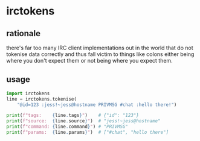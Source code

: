 # irctokens

## rationale

there's far too many IRC client implementations out in the world that do not
tokenise data correctly and thus fall victim to things like colons either being
where you don't expect them or not being where you expect them.

## usage

```python
import irctokens
line = irctokens.tokenise(
    "@id=123 :jess!~jess@hostname PRIVMSG #chat :hello there!")

print(f"tags:    {line.tags}")    # {"id": "123"}
print(f"source:  {line.source}")  # "jess!~jess@hostname"
print(f"command: {line.command}") # "PRIVMSG"
print(f"params:  {line.params}")  # ["#chat", "hello there"]
```
